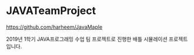 # JAVATeamProject
https://github.com/harheem/JavaMaple


2019년 1학기 JAVA프로그래밍 수업 팀 프로젝트로 진행한 배틀 시뮬레이션 프로젝트입니다.
